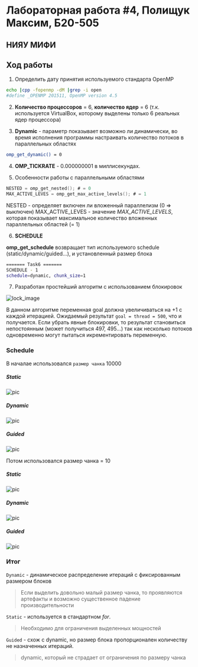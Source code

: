 # Лабораторная работа #4, Полищук Максим, Б20-505
## НИЯУ МИФИ

## Ход работы

1. Определить дату принятия используемого стандарта OpenMP

``` bash
echo |cpp -fopenmp -dM |grep -i open
#define _OPENMP 201511, OpenMP version 4.5
```

2. **Количество процессоров** = 6, **количество ядер** = 6 (т.к. используется VirtualBox, которому выделены только 6 реальных ядер процессора)

3. **Dynamic** - параметр показывает возможно ли динамически, во время исполнения программы настраивать количество потоков в параллельных областях
```bash
omp_get_dynamic() = 0
```

4. **OMP_TICKRATE** - 0.000000001 в миллисекундах.

5. Особенности работы с параллельными областями
```C
NESTED = omp_get_nested(); # = 0
MAX_ACTIVE_LEVES = omp_get_max_active_levels(); # = 1
```
NESTED - определяет включен ли вложенный параллелизм (0 => выключен)
MAX_ACTIVE_LEVES - значение *MAX_ACTIVE_LEVELS*, которая показывает максимальное количество вложенных параллельных областей (= 1)

6. **SCHEDULE**

**omp_get_schedule** возвращает тип используемого schedule (static/dynamic/guided...), и установленный размер блока
```bash
======= Task6 =======
SCHEDULE - 1
schedule=dynamic, chunk_size=1
```

7. Разработан простейший алгоритм с использованием блокировок

![lock_image](imgs/lock_algo.png)

В данном алгоритме переменная goal должна увеличиваться на +1 с каждой итерацией. Ожидаемый результат `goal = thread = 500`, что и получается. Если убрать явные блокировки, то результат становиться непостоянным (может получиться 497, 495...) так как несколько потоков одновременно могут пытаться икрементировать переменную.


### Schedule

В началае использовался `размер чанка` 10000
##### Static
![pic](imgs/static_10k.png)
##### Dynamic
![pic](imgs/dynamic_10k.png)
##### Guided
![pic](imgs/guided_10k.png)

Потом использовался размер чанка = 10
##### Static
![pic](imgs/static_10.png)
##### Dynamic
![pic](imgs/dynamic_10.png)
##### Guided
![pic](imgs/guided_10.png)

### Итог
`Dynamic` - динамическое распределение итераций с фиксированным размером блоков

> Если выделить довольно малый размер чанка, то проявляются артефакты и возможно существенное падение производительности


`Static` - используется в стандартном *for*.

> Необходимо для ограничения выделенных мощностей

`Guided` - схож с dynamic, но размер блока пропорционален количеству не назначенных итераций.

> dynamic, который не страдает от ограничения по размеру чанка
